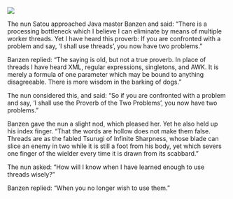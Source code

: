 ![](/pages/case-121/Thread.jpg)

The nun Satou approached Java master Banzen and said:
“There is a processing bottleneck which I believe I can
eliminate by means of multiple worker threads.  Yet I have
heard this proverb: If you are confronted with a problem
and say, ‘I shall use threads’, you now have two problems.”

Banzen replied: “The saying is old, but not a true proverb.
In place of threads I have heard XML,
regular expressions, singletons, and AWK.
It is merely a formula of one parameter which may be bound to anything
disagreeable.  There is more wisdom in the barking of dogs.”

The nun considered this, and said: “So if you are confronted
with a problem and say, ‘I shall use the Proverb of the Two
Problems’, you now have two problems.”

Banzen gave the nun a slight nod, which pleased her.  Yet he
also held up his index finger.  “That the words are hollow
does not make them false.  Threads are as the fabled Tsurugi
of Infinite Sharpness, whose blade can slice an enemy in
two while it is still a foot from his body, yet which
severs one finger of the wielder every time it is drawn
from its scabbard.”

The nun asked: “How will I know when I have learned enough
to use threads wisely?”

Banzen replied: “When you no longer wish to use them.”

